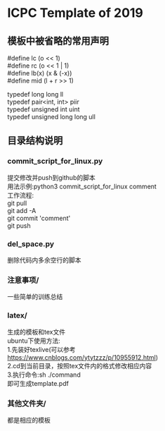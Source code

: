 # ICPC Template of 2019

## 模板中被省略的常用声明
 
#define lc (o << 1)    
#define rc (o << 1 | 1)  
#define lb(x) (x & (-x))   
#define mid (l + r >> 1)  

typedef long long ll      
typedef pair<int, int> piir    
typedef unsigned int uint    
typedef unsigned long long ull   

## 目录结构说明    

### commit_script_for_linux.py

提交修改并push到github的脚本  
用法示例:python3 commit_script_for_linux comment  
工作流程:  
git pull  
git add -A  
git commit 'comment'  
git push    
   
### del_space.py

删除代码内多余空行的脚本

### 注意事项/ 
一些简单的训练总结

### latex/ 
生成的模板和tex文件  
ubuntu下使用方法:  
1.先装好texlive(可以参考  
https://www.cnblogs.com/ytytzzz/p/10955912.html)  
2.cd到当前目录，按照tex文件内的格式修改相应内容  
3.执行命令:sh ./command  
  即可生成template.pdf
  
### 其他文件夹/
都是相应的模板
